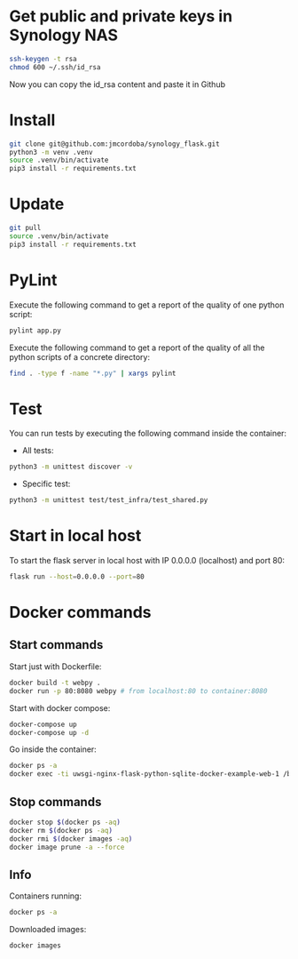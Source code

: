 


# Get public and private keys in Synology NAS

```bash
ssh-keygen -t rsa
chmod 600 ~/.ssh/id_rsa
```
Now you can copy the id_rsa content and paste it in Github

# Install

```bash
git clone git@github.com:jmcordoba/synology_flask.git
python3 -m venv .venv
source .venv/bin/activate
pip3 install -r requirements.txt
```

# Update

```bash
git pull
source .venv/bin/activate
pip3 install -r requirements.txt
```

# PyLint
Execute the following command to get a report of the quality of one python script:
```bash
pylint app.py
```
Execute the following command to get a report of the quality of all the python scripts of a concrete directory:
```bash
find . -type f -name "*.py" | xargs pylint 
```

# Test
You can run tests by executing the following command inside the container:
* All tests:
```bash
python3 -m unittest discover -v
```
* Specific test:
```bash
python3 -m unittest test/test_infra/test_shared.py
```

# Start in local host
To start the flask server in local host with IP 0.0.0.0 (localhost) and port 80:
```bash
flask run --host=0.0.0.0 --port=80
```

# Docker commands

## Start commands
Start just with Dockerfile:
```bash
docker build -t webpy .
docker run -p 80:8080 webpy # from localhost:80 to container:8080
```
Start with docker compose:
```bash
docker-compose up
docker-compose up -d
```
Go inside the container:
```bash
docker ps -a
docker exec -ti uwsgi-nginx-flask-python-sqlite-docker-example-web-1 /bin/bash
```

## Stop commands
```bash
docker stop $(docker ps -aq)
docker rm $(docker ps -aq)
docker rmi $(docker images -aq)
docker image prune -a --force
```

## Info
Containers running:
```bash
docker ps -a
```
Downloaded images:
```bash
docker images
```
